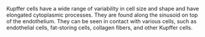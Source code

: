 Kupffer cells have a wide range of variability in cell size and shape and have elongated cytoplasmic processes. They are found along the sinusoid on top of the endothelium. They can be seen in contact with various cells, such as endothelial cells, fat-storing cells, collagen fibers, and other Kupffer cells.